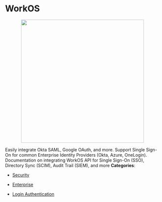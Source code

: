 # WorkOS

<p align="center">
    <img width="400" src="https://raw.githubusercontent.com/awesome-apis/awesome-apis/apis/workos/logo_256x256.png" />
</p>


Easily integrate Okta SAML, Google OAuth, and more. Support Single Sign-On for common Enterprise Identity Providers (Okta, Azure, OneLogin). Documentation on integrating WorkOS API for Single Sign-On (SSO), Directory Sync (SCIM), Audit Trail (SIEM), and more
**Categories**:

- [Security](https://github/awesome-apis/awesome-apis#security)

- [Enterprise](https://github/awesome-apis/awesome-apis#enterprise)

- [Login Authentication](https://github/awesome-apis/awesome-apis#login-authentication)



